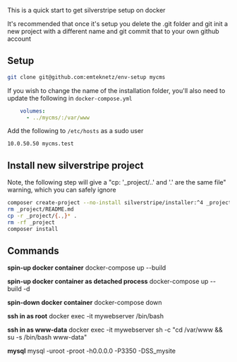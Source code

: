 This is a quick start to get silverstripe setup on docker

It's recommended that once it's setup you delete the .git folder and git init a new project with a different name and git commit that to your own github account

## Setup

```bash
git clone git@github.com:emteknetz/env-setup mycms
```

If you wish to change the name of the installation folder, you'll also need to update the following in `docker-compose.yml`

```yml
    volumes:
      - ../mycms/:/var/www
```

Add the following to `/etc/hosts` as a sudo user

```
10.0.50.50 mycms.test
```

## Install new silverstripe project

Note, the following step will give a "cp: '_project/..' and '.' are the same file" warning, which you can safely ignore

```bash
composer create-project --no-install silverstripe/installer:^4 _project
rm _project/README.md
cp -r _project/{.,}* .
rm -rf _project
composer install
```

## Commands

**spin-up docker container**
docker-compose up --build

**spin-up docker container as detached process**
docker-compose up --build -d

**spin-down docker container**
docker-compose down

**ssh in as root**
docker exec -it mywebserver /bin/bash

**ssh in as www-data**
docker exec -it mywebserver sh -c "cd /var/www && su -s /bin/bash www-data"

**mysql**
mysql -uroot -proot -h0.0.0.0 -P3350 -DSS_mysite
